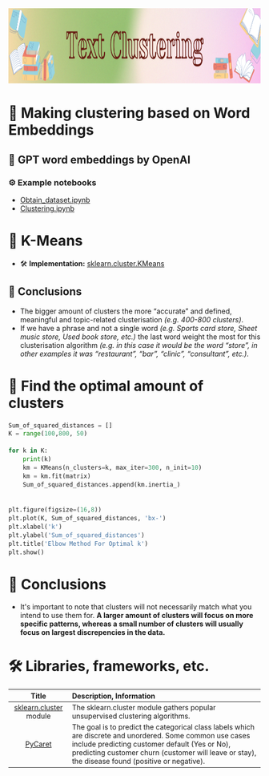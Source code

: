 <img src="https://raw.githubusercontent.com/ElizaLo/NLP-Natural-Language-Processing/master/img/Text_Clustering.png" width="1050" height="150"/>

# 💠 Making clustering based on Word Embeddings

## 🔹 GPT word embeddings by OpenAI

### ⚙️ Example notebooks

- [Obtain_dataset.ipynb](https://github.com/openai/openai-cookbook/blob/main/examples/Obtain_dataset.ipynb)
- [Clustering.ipynb](https://github.com/openai/openai-cookbook/blob/main/examples/Clustering.ipynb)

# 💠 K-Means

- 🛠️ **Implementation:** [sklearn.cluster.KMeans](https://scikit-learn.org/stable/modules/generated/sklearn.cluster.KMeans.html)

## 💭 Conclusions

- The bigger amount of clusters the more “accurate” and defined, meaningful and topic-related clusterisation _(e.g. 400-800 clusters)_.
- If we have a phrase and not a single word _(e.g. Sports card store, Sheet music store, Used book store, etc.)_ the last word weight the most for this clusterisation algorithm _(e.g. in this case it would be the word “store”, in other examples it was “restaurant”, “bar”, “clinic”, “consultant”, etc.)_.

# 💠 Find the optimal amount of clusters

```python
Sum_of_squared_distances = []
K = range(100,800, 50)

for k in K:
    print(k)
    km = KMeans(n_clusters=k, max_iter=300, n_init=10)
    km = km.fit(matrix)
    Sum_of_squared_distances.append(km.inertia_)

    
plt.figure(figsize=(16,8))
plt.plot(K, Sum_of_squared_distances, 'bx-')
plt.xlabel('k')
plt.ylabel('Sum_of_squared_distances')
plt.title('Elbow Method For Optimal k')
plt.show()
```

# 💭 Conclusions

- It's important to note that clusters will not necessarily match what you intend to use them for. **A larger amount of clusters will focus on more specific patterns, whereas a small number of clusters will usually focus on largest discrepencies in the data.**

# 🛠️ Libraries, frameworks, etc.

| Title | Description, Information |
| :---:         |          :--- |
|[sklearn.cluster](https://scikit-learn.org/stable/modules/classes.html#module-sklearn.cluster) module|The sklearn.cluster module gathers popular unsupervised clustering algorithms.|
|[PyCaret](https://pycaret.gitbook.io/docs/get-started/quickstart#clustering)|The goal is to predict the categorical class labels which are discrete and unordered. Some common use cases include predicting customer default (Yes or No), predicting customer churn (customer will leave or stay), the disease found (positive or negative).|

